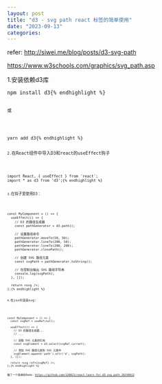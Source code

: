 ```yaml
---
layout: post
title: "d3 - svg path react 标签的简单使用"
date: "2023-09-13"
categories: 
---
```

<p>refer: <a href="http://siwei.me/blog/posts/d3-svg-path">http://siwei.me/blog/posts/d3-svg-path</a></p>

<p><a href="https://www.w3schools.com/graphics/svg_path.asp">https://www.w3schools.com/graphics/svg_path.asp</a></p>

<p>1.安装依赖d3库</p>

<pre>
<code>npm install d3{% endhighlight %}

<p><code>或</code></p>

<pre>
<code>yarn add d3{% endhighlight %}

<p><code>2.</code>在React组件中导入D3和react的useEffect钩子</p>

<pre>
<code>import React, { useEffect } from &#39;react&#39;;
import * as d3 from &#39;d3&#39;;{% endhighlight %}

<p><code>3.</code>在钩子里使用D3：</p>

<pre>
<code>const MyComponent = () =&gt; {
  useEffect(() =&gt; {
    // D3 的路径生成器
    const pathGenerator = d3.path();

    // 设置路径命令
    pathGenerator.moveTo(50, 50);
    pathGenerator.lineTo(200, 50);
    pathGenerator.lineTo(200, 200);
    pathGenerator.closePath();

    // 创建 SVG 路径元素
    const svgPath = pathGenerator.toString();

    // 在控制台输出 SVG 路径字符串
    console.log(svgPath);
  }, []);

  return &lt;svg /&gt;;
};{% endhighlight %}

<p><code>4.</code>在jsx中渲染svg:</p>

<pre>
<code>const MyComponent = () =&gt; {
  const svgRef = useRef(null);

  useEffect(() =&gt; {
    // D3 的路径生成器...
    // ...

    // 获取 SVG 元素的引用
    const svgElement = d3.select(svgRef.current);

    // 添加 SVG 路径元素到 SVG 元素中
    svgElement.append(&#39;path&#39;).attr(&#39;d&#39;, svgPath);
  }, []);

  return &lt;svg ref={svgRef} /&gt;;
};{% endhighlight %}

<p>做了一个简单的Demo：<a href="https://github.com/120821/react_learn_for_d3_svg_path_20230912">https://github.com/120821/react_learn_for_d3_svg_path_20230912</a></p>

